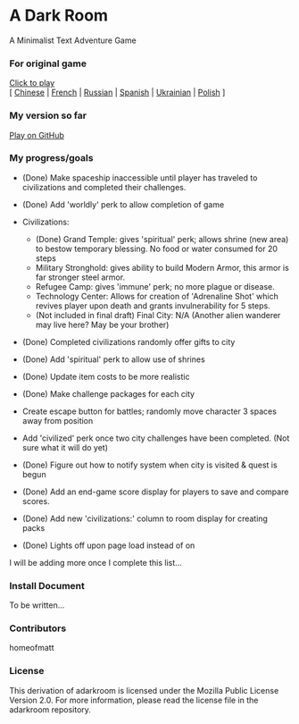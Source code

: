 A Dark Room
===========

A Minimalist Text Adventure Game

### For original game
[Click to play](http://adarkroom.doublespeakgames.com/)  
[ 
  [Chinese](http://adarkroom.doublespeakgames.com/?lang=cn) |
  [French](http://adarkroom.doublespeakgames.com/?lang=fr) | 
  [Russian](http://adarkroom.doublespeakgames.com/?lang=ru) |
  [Spanish](http://adarkroom.doublespeakgames.com/?lang=es) |
  [Ukrainian](http://adarkroom.doublespeakgames.com/?lang=uk) |
  [Polish](http://adarkroom.doublespeakgames.com/?lang=pl) 
]
  
### My version so far
[Play on GitHub](http://homeofmatt.github.io)


### My progress/goals
* (Done) Make spaceship inaccessible until player has traveled to civilizations and completed their challenges.

* (Done) Add 'worldly' perk to allow completion of game

* Civilizations:
	- (Done) Grand Temple: gives 'spiritual' perk; allows shrine (new area) to bestow temporary blessing. No food or water consumed for 20 steps
	- Military Stronghold: gives ability to build Modern Armor, this armor is far stronger steel armor.
	- Refugee Camp: gives 'immune' perk; no more plague or disease.
	- Technology Center: Allows for creation of 'Adrenaline Shot' which revives player upon death and grants invulnerability for 5 steps.
	- (Not included in final draft) Final City: N/A (Another alien wanderer may live here? May be your brother)

* (Done) Completed civilizations randomly offer gifts to city

* (Done) Add 'spiritual' perk to allow use of shrines

* (Done) Update item costs to be more realistic

* (Done) Make challenge packages for each city

* Create escape button for battles; randomly move character 3 spaces away from position

* Add 'civilized' perk once two city challenges have been completed. (Not sure what it will do yet)

* (Done) Figure out how to notify system when city is visited & quest is begun

* (Done) Add an end-game score display for players to save and compare scores.

* (Done) Add new 'civilizations:' column to room display for creating packs

* (Done) Lights off upon page load instead of on

I will be adding more once I complete this list...

### Install Document

To be written...

### Contributors

homeofmatt

### License 

This derivation of adarkroom is licensed under the Mozilla Public License Version 2.0. For more information, please read the license file in the adarkroom repository. 
